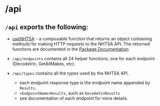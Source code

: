 # /api

## `/api` exports the following:

- [useNHTSA](#useNHTSA) - a composable function that returns an object containing methods for making
  HTTP requests to the NHTSA API. The returned functions are documented in the
  [Package Documentation](https://www.shaggytech.com/nhtsa-api-wrapper)

- `/api/endpoints` contains all 24 helper functions, one for each endpoint
  (DecodeVin, GetAllMakes, etc).

- `/api/types` contains all the types used by the NHTSA API.
  - each endpoint response type is the endpoint name appended by `Results`,
  - `<EndpointName>Results`, such as `DecodeVinResults`
  - see documentation of each endpoint for more details.
